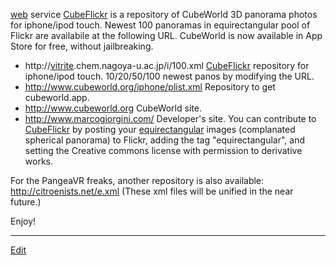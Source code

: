 ---
---
[web](/web) service
[CubeFlickr](/CubeFlickr) is a repository of CubeWorld 3D panorama photos for iphone/ipod touch. Newest 100 panoramas in equirectangular pool of Flickr are availabile at the following URL. CubeWorld is now available in App Store for free, without jailbreaking.
* http://[vitrite](/vitrite).chem.nagoya-u.ac.jp/i/100.xml [CubeFlickr](/CubeFlickr) repository for iphone/ipod touch. 10/20/50/100 newest panos by modifying the URL.
* http://www.cubeworld.org/iphone/plist.xml Repository to get cubeworld.app.
* http://www.cubeworld.org CubeWorld site.
* http://www.marcogiorgini.com/ Developer's site.
You can contribute to [CubeFlickr](/CubeFlickr) by posting your [equirectangular](/Wikipedia:equirectangular) images (complanated spherical panorama) to Flickr, adding the tag "equirectangular", and setting the Creative commons license with permission to derivative works.

For the PangeaVR freaks, another repository is also available:
http://citroenists.net/e.xml
(These xml files will be unified in the near future.)

Enjoy!
<!--  -->





----
[Edit](https://github.com/vitroid/vitroid.github.io/edit/master/MD/CubeFlickr.md)
